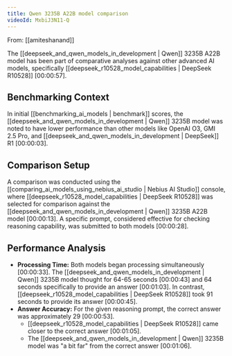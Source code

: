 ```yaml
---
title: Qwen 3235B A22B model comparison
videoId: MxbiJ3N11-Q
---
```


From: [[amiteshanand]] <br/> 

The [[deepseek_and_qwen_models_in_development | Qwen]] 3235B A22B model has been part of comparative analyses against other advanced AI models, specifically [[deepseek_r10528_model_capabilities | DeepSeek R10528]] <a class="yt-timestamp" data-t="00:00:57">[00:00:57]</a>.

## Benchmarking Context

In initial [[benchmarking_ai_models | benchmark]] scores, the [[deepseek_and_qwen_models_in_development | Qwen]] 3235B model was noted to have lower performance than other models like OpenAI O3, GMI 2.5 Pro, and [[deepseek_and_qwen_models_in_development | DeepSeek]] R1 <a class="yt-timestamp" data-t="00:00:03">[00:00:03]</a>.

## Comparison Setup

A comparison was conducted using the [[comparing_ai_models_using_nebius_ai_studio | Nebius AI Studio]] console, where [[deepseek_r10528_model_capabilities | DeepSeek R10528]] was selected for comparison against the [[deepseek_and_qwen_models_in_development | Qwen]] 3235B A22B model <a class="yt-timestamp" data-t="00:00:13">[00:00:13]</a>. A specific prompt, considered effective for checking reasoning capability, was submitted to both models <a class="yt-timestamp" data-t="00:00:28">[00:00:28]</a>.

## Performance Analysis

*   **Processing Time:** Both models began processing simultaneously <a class="yt-timestamp" data-t="00:00:33">[00:00:33]</a>. The [[deepseek_and_qwen_models_in_development | Qwen]] 3235B model thought for 64-65 seconds <a class="yt-timestamp" data-t="00:00:43">[00:00:43]</a> and 64 seconds specifically to provide an answer <a class="yt-timestamp" data-t="00:01:03">[00:01:03]</a>. In contrast, [[deepseek_r10528_model_capabilities | DeepSeek R10528]] took 91 seconds to provide its answer <a class="yt-timestamp" data-t="00:00:45">[00:00:45]</a>.
*   **Answer Accuracy:** For the given reasoning prompt, the correct answer was approximately 29 <a class="yt-timestamp" data-t="00:00:53">[00:00:53]</a>.
    *   [[deepseek_r10528_model_capabilities | DeepSeek R10528]] came closer to the correct answer <a class="yt-timestamp" data-t="00:01:05">[00:01:05]</a>.
    *   The [[deepseek_and_qwen_models_in_development | Qwen]] 3235B model was "a bit far" from the correct answer <a class="yt-timestamp" data-t="00:01:06">[00:01:06]</a>.